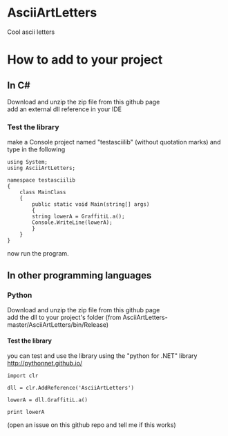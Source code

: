 # AsciiArtLetters
Cool ascii letters
# How to add to your project 
## In C#
Download and unzip the zip file from this github page <br />
add an external dll reference in your IDE <br />
### Test the library
make a Console project named "testasciilib" (without quotation marks) and type in the following <br />
```
using System;
using AsciiArtLetters;

namespace testasciilib
{
    class MainClass
    {
        public static void Main(string[] args)
        {
		string lowerA = GraffitiL.a();
		Console.WriteLine(lowerA);  
        }
    }
}
```
now run the program.
## In other programming languages
### Python
Download and unzip the zip file from this github page <br />
add the dll to your project's folder (from AsciiArtLetters-master/AsciiArtLetters/bin/Release)
#### Test the library
you can test and use the library using the "python for .NET" library http://pythonnet.github.io/
```
import clr

dll = clr.AddReference('AsciiArtLetters')

lowerA = dll.GraffitiL.a()

print lowerA
```
(open an issue on this github repo and tell me if this works)

